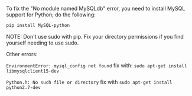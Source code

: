 To fix the "No module named MySQLdb" error, you need to install MySQL support for Python; do the following:

```sh
pip install MySQL-python
```

NOTE: Don't use sudo with pip. Fix your directory permissions if you find yourself needing to use sudo.

Other errors:

```EnvironmentError: mysql_config not found```
fix with:
```sudo apt-get install libmysqlclient15-dev```

```Python.h: No such file or directory```
fix with
```sudo apt-get install python2.7-dev```
